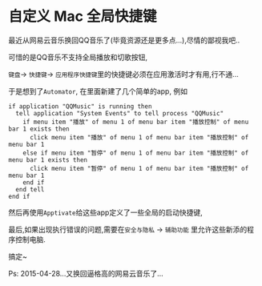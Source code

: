 # 自定义 Mac 全局快捷键

最近从网易云音乐换回QQ音乐了(毕竟资源还是更多点...),尽情的鄙视我吧..

可惜的是QQ音乐不支持全局播放和切歌按钮,

`键盘`-> `快捷键`-> `应用程序快捷键`里的快捷键必须在应用激活时才有用,行不通...

于是想到了`Automator`, 在里面新建了几个简单的app, 例如

```applescript
if application "QQMusic" is running then
  tell application "System Events" to tell process "QQMusic"
    if menu item "播放" of menu 1 of menu bar item "播放控制" of menu bar 1 exists then
      click menu item "播放" of menu 1 of menu bar item "播放控制" of menu bar 1
    else if menu item "暂停" of menu 1 of menu bar item "播放控制" of menu bar 1 exists then
      click menu item "暂停" of menu 1 of menu bar item "播放控制" of menu bar 1
    end if
  end tell
end if
```

然后再使用`Apptivate`给这些app定义了一些全局的启动快捷键,

最后,如果出现执行错误的问题,需要在`安全与隐私` -> `辅助功能` 里允许这些新添的程序控制电脑.

搞定~

Ps: 2015-04-28...又换回逼格高的网易云音乐了...
